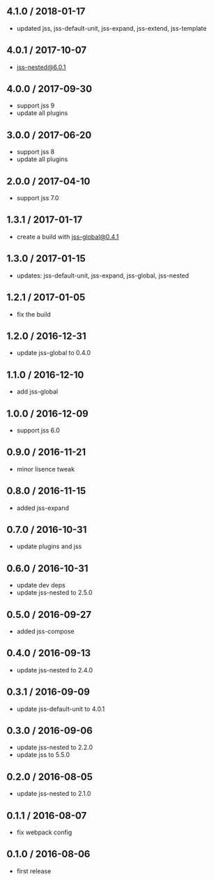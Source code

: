 ## 4.1.0 / 2018-01-17

- updated jss, jss-default-unit, jss-expand, jss-extend, jss-template

## 4.0.1 / 2017-10-07

- jss-nested@6.0.1

## 4.0.0 / 2017-09-30

- support jss 9
- update all plugins

## 3.0.0 / 2017-06-20

- support jss 8
- update all plugins

## 2.0.0 / 2017-04-10

- support jss 7.0

## 1.3.1 / 2017-01-17

- create a build with jss-global@0.4.1

## 1.3.0 / 2017-01-15

- updates: jss-default-unit, jss-expand, jss-global, jss-nested

## 1.2.1 / 2017-01-05

- fix the build

## 1.2.0 / 2016-12-31

- update jss-global to 0.4.0

## 1.1.0 / 2016-12-10

- add jss-global

## 1.0.0 / 2016-12-09

- support jss 6.0

## 0.9.0 / 2016-11-21

- minor lisence tweak

## 0.8.0 / 2016-11-15

- added jss-expand

## 0.7.0 / 2016-10-31

- update plugins and jss

## 0.6.0 / 2016-10-31

- update dev deps
- update jss-nested to 2.5.0

## 0.5.0 / 2016-09-27

- added jss-compose

## 0.4.0 / 2016-09-13

- update jss-nested to 2.4.0

## 0.3.1 / 2016-09-09

- update jss-default-unit to 4.0.1

## 0.3.0 / 2016-09-06

- update jss-nested to 2.2.0
- update jss to 5.5.0

## 0.2.0 / 2016-08-05

- update jss-nested to 2.1.0

## 0.1.1 / 2016-08-07

- fix webpack config

## 0.1.0 / 2016-08-06

- first release
